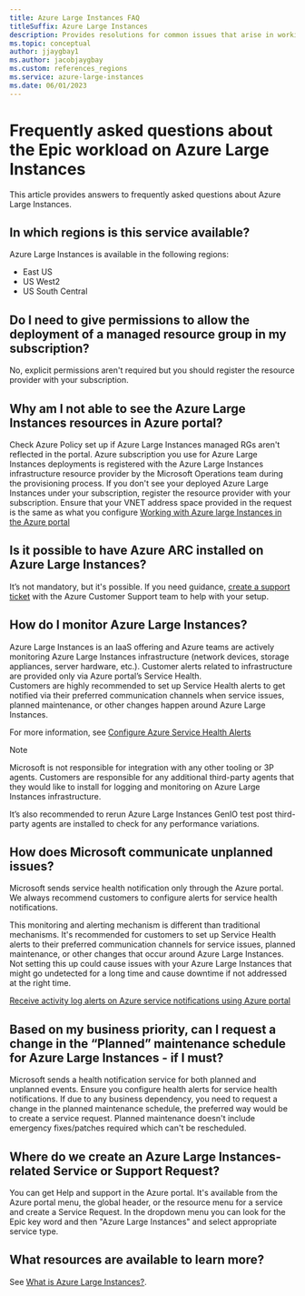 ```yaml
---
title: Azure Large Instances FAQ
titleSuffix: Azure Large Instances
description: Provides resolutions for common issues that arise in working with Azure Large Instances for the Epic workload.
ms.topic: conceptual
author: jjaygbay1
ms.author: jacobjaygbay
ms.custom: references_regions
ms.service: azure-large-instances
ms.date: 06/01/2023
---
```


# Frequently asked questions about the Epic workload on Azure Large Instances

This article provides answers to frequently asked questions about Azure Large Instances.

## In which regions is this service available?

Azure Large Instances is available in the following regions:

* East US
* US West2
* US South Central  

## Do I need to give permissions to allow the deployment of a managed resource group in my subscription?

No, explicit permissions aren't required but you should register the resource provider with your subscription.

## Why am I not able to see the Azure Large Instances resources in Azure portal?

Check Azure Policy set up if Azure Large Instances managed RGs aren't reflected in the portal.
Azure subscription you use for Azure Large Instances deployments is registered with the Azure Large Instances infrastructure resource provider by the Microsoft Operations team during the provisioning process.
If you don't see your deployed Azure Large Instances under your subscription, register the resource provider with your subscription. 
Ensure that your VNET address space provided in the request is the same as what you configure [Working with Azure large Instances in the Azure portal](work-with-azure-large-instances-in-azure-portal.md)

## Is it possible to have Azure ARC installed on Azure Large Instances?

It’s not mandatory, but it's possible.
If you need guidance, [create a support ticket](work-with-azure-large-instances-in-azure-portal.md#open-a-support-request-for-azure-large-instances) with the Azure Customer Support team to help with your setup.

## How do I monitor Azure Large Instances?

Azure Large Instances is an IaaS offering and Azure teams are actively monitoring Azure Large Instances infrastructure (network devices, storage appliances, server hardware, etc.).
Customer alerts related to infrastructure are provided only via Azure portal’s Service Health.  
Customers are highly recommended to set up Service Health alerts to get notified via their preferred communication channels when service issues, planned maintenance, or other changes happen around Azure Large Instances.

 For more information, see [Configure Azure Service Health Alerts](configure-azure-service-health-alerts.md)

> [!NOTE]
> Microsoft is not responsible for integration with any other tooling or 3P agents. 
Customers are responsible for any additional third-party agents that they would like to install for logging and monitoring on Azure Large Instances infrastructure.

It’s also recommended to rerun Azure Large Instances GenIO test post third-party agents are installed to check for any performance variations.

## How does Microsoft communicate unplanned issues?

Microsoft sends service health notification only through the Azure portal.
We always recommend customers to configure alerts for service health notifications.  

This monitoring and alerting mechanism is different than traditional mechanisms.  It's recommended for customers to set up Service Health alerts to their preferred communication channels for service issues, planned maintenance, or other changes that occur around Azure Large Instances. 
Not setting this up could cause issues with your Azure Large Instances that might go undetected for a long time and cause downtime if not addressed at the right time.  

[Receive activity log alerts on Azure service notifications using Azure portal](/azure/service-health/alerts-activity-log-service-notifications-portal)
## Based on my business priority, can I request a change in the “Planned” maintenance schedule for Azure Large Instances - if I must?

Microsoft sends a health notification service for both planned and unplanned events.
Ensure you configure health alerts for service health notifications.
If due to any business dependency, you need to request a change in the planned maintenance schedule, the preferred way would be to create a service request.
Planned maintenance doesn't include emergency fixes/patches required which can't be rescheduled.

## Where do we create an Azure Large Instances-related Service or Support Request?

You can get Help and support in the Azure portal.
It's available from the Azure portal menu, the global header, or the resource menu for a service and create a Service Request.
In the dropdown menu you can look for the Epic key word and then "Azure Large Instances" and select appropriate service type.

## What resources are available to learn more?

See [What is Azure Large Instances?](what-is-azure-large-instances.md).

